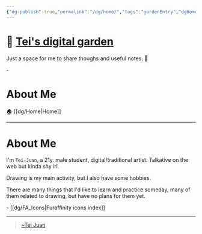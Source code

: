 ```yaml
---
{"dg-publish":true,"permalink":"/dg/home/","tags":"gardenEntry","dgHomeLink":false,"dgPassFrontmatter":false}
---
```



# 🌱 [Tei's digital garden](https://teijuan.netlify.app)
Just a space for me to share thoughs and useful notes. 🌿

\- 
<div class="transclusion internal-embed is-loaded"><div class="markdown-embed">

<div class="markdown-embed-title">

# About Me


</div>


🏠 [[dg/Home|Home]]
____
# About Me

I'm `Tei-Juan`, a 21y. male student, digital/traditional artist.
Talkative on the web but kinda shy irl.

Drawing is my main activity, but I also have some hobbies.

There are many things that I'd like to learn and practice someday, many of them related to drawing, but have no plans for them yet.

</div></div>

\- [[dg/FA_Icons|Furaffinity icons index]]
____

> [\~Tei Juan](https://tei-juan.carrd.co)